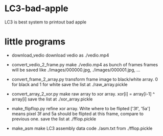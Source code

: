# LC3-bad-apple
LC3 is best system to printout bad apple

# little programs
* download_vedio
download vedio as ./vedio.mp4

* convert_vedio_2_frame.py
make ./vedio.mp4 as bunch of frames
frames will be saved like ./images/000000.jpg, ./images/000001.jpg, ...

* convert_frame_2_array.py
transform frame image to black/white array. 0 for black and 1 for white
save the list at ./raw_array.pickle

* convert_array_2_xor.py
make raw array to xor array. xor[i] = array[i-1] ^ array[i]
save the list at ./xor_array.pickle

* make_flipflop.py
refine xor array. Write where to be flipted
['3f', '5a'] means pixel 3f and 5a should be flipted at this frame, compare to previous one.
save the list at ./fflop.pickle

* make_asm
make LC3 assembly data code ./asm.txt from ./fflop.pickle